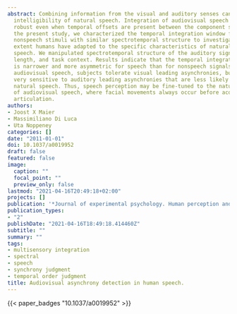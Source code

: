 ```yaml
---
abstract: Combining information from the visual and auditory senses can greatly enhance
  intelligibility of natural speech. Integration of audiovisual speech signals is
  robust even when temporal offsets are present between the component signals. In
  the present study, we characterized the temporal integration window for speech and
  nonspeech stimuli with similar spectrotemporal structure to investigate to what
  extent humans have adapted to the specific characteristics of natural audiovisual
  speech. We manipulated spectrotemporal structure of the auditory signal, stimulus
  length, and task context. Results indicate that the temporal integration window
  is narrower and more asymmetric for speech than for nonspeech signals. When perceiving
  audiovisual speech, subjects tolerate visual leading asynchronies, but are nevertheless
  very sensitive to auditory leading asynchronies that are less likely to occur in
  natural speech. Thus, speech perception may be fine-tuned to the natural statistics
  of audiovisual speech, where facial movements always occur before acoustic speech
  articulation.
authors:
- Joost X Maier
- Massimiliano Di Luca
- Uta Noppeney
categories: []
date: "2011-01-01"
doi: 10.1037/a0019952
draft: false
featured: false
image:
  caption: ""
  focal_point: ""
  preview_only: false
lastmod: "2021-04-16T20:49:18+02:00"
projects: []
publication: '*Journal of experimental psychology. Human perception and performance*'
publication_types:
- "2"
publishDate: "2021-04-16T18:49:18.414460Z"
subtitle: ""
summary: ""
tags:
- multisensory integration
- spectral
- speech
- synchrony judgment
- temporal order judgment
title: Audiovisual asynchrony detection in human speech.
---
```

{{< paper_badges "10.1037/a0019952" >}}
